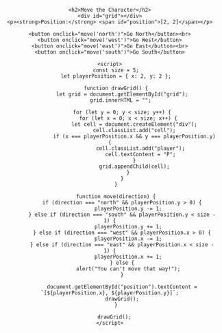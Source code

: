 # <!DOCTYPE html>
<html lang="en">
<head>
    <meta charset="UTF-8">
    <meta name="viewport" content="width=device-width, initial-scale=1.0">
    <title>Text-Based Game</title>
    <style>
        body {
            font-family: Arial, sans-serif;
            text-align: center;
            margin: 20px;
        }
        #grid {
            display: grid;
            grid-template-columns: repeat(5, 50px);
            grid-template-rows: repeat(5, 50px);
            gap: 5px;
            justify-content: center;
        }
        .cell {
            width: 50px;
            height: 50px;
            border: 1px solid black;
            display: flex;
            align-items: center;
            justify-content: center;
            font-weight: bold;
        }
        .player {
            background-color: lightblue;
        }
        button {
            margin: 10px;
            padding: 10px;
            font-size: 16px;
        }
    </style>
</head>
<body>

    <h2>Move the Character</h2>
    <div id="grid"></div>
    <p><strong>Position:</strong> <span id="position">[2, 2]</span></p>

    <button onclick="move('north')">Go North</button><br>
    <button onclick="move('west')">Go West</button>
    <button onclick="move('east')">Go East</button><br>
    <button onclick="move('south')">Go South</button>

    <script>
        const size = 5;
        let playerPosition = { x: 2, y: 2 };

        function drawGrid() {
            let grid = document.getElementById("grid");
            grid.innerHTML = ""; 

            for (let y = 0; y < size; y++) {
                for (let x = 0; x < size; x++) {
                    let cell = document.createElement("div");
                    cell.classList.add("cell");
                    if (x === playerPosition.x && y === playerPosition.y) {
                        cell.classList.add("player");
                        cell.textContent = "P";
                    }
                    grid.appendChild(cell);
                }
            }
        }

        function move(direction) {
            if (direction === "north" && playerPosition.y > 0) {
                playerPosition.y -= 1;
            } else if (direction === "south" && playerPosition.y < size - 1) {
                playerPosition.y += 1;
            } else if (direction === "west" && playerPosition.x > 0) {
                playerPosition.x -= 1;
            } else if (direction === "east" && playerPosition.x < size - 1) {
                playerPosition.x += 1;
            } else {
                alert("You can't move that way!");
            }

            document.getElementById("position").textContent = `[${playerPosition.x}, ${playerPosition.y}]`;
            drawGrid();
        }

        drawGrid(); 
    </script>

</body>
</html>
